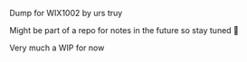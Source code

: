 Dump for WIX1002 by urs truy

Might be part of a repo for notes in the future so stay tuned 👀

Very much a WIP for now
